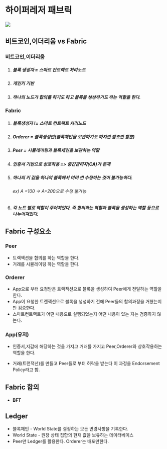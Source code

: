 # 하이퍼레저 패브릭



![](https://www.markany.com/kr/wp-content/uploads/2018/08/hyperledger2_function.png)

## 비트코인,이더리움 vs Fabric

### 비트코인,이더리움

1. ##### 블록 생성자 = 스마트 컨트랙트 처리노드

2. ##### 개인키 기반

3. ##### 하나의 노드가 합의를 하기도 하고 블록을 생성하기도 하는 역할을 한다.

### Fabric

1. ##### 블록생성자 != 스마트 컨트랙트 처리노드

2. ##### Orderer = 블록생성만(블록체인을 보관하기도 하지만 참조만 할뿐)

3. ##### Peer = 시뮬레이팅과 블록체인을 보관하는 역할

4. ##### 인증서 기반으로 상호작용 => 중간관리자(CA)가 존재

5. ##### 하나의 키 값을 하나의 블록에서 여러 번 수정하는 것이 불가능하다.

   ###### ex) A =100 -> A=200으로 수정 불가능

6. ##### 각 노드 별로 역할이 주어져있다. 즉 합의하는 역할과 블록을 생성하는 역할 등으로 나누어져있다.

## Fabric 구성요소

### Peer

- 트랙잭션을 합의를 하는 역할을 한다.
- 거래를 시뮬레이팅 하는 역할을 한다.

### Orderer

- App으로 부터 요청받은 트랙잭션으로 블록을 생성하여 Peer에게 전달하는 역할을 한다.
- App이 요청한 트랜잭션으로 블록을 생성하기 전에 Peer들의 합의과정을 거쳤는지만 검증한다.
- 스마트컨트랙트가 어떤 내용으로 실행되었는지 어떤 내용이 있는 지는 검증하지 않는다.

### App(유저)

- 인증서,지갑에 해당하는 것을 가지고 거래를 가지고 Peer,Orderer와 상호작용하는 역할을 한다.

- 거래(트랜잭션)를 만들고 Peer들로 부터 허락을 받는다 이 과정을 Endorsement Policy라고 함. 

  

## Fabric 합의

- #### BFT



## Ledger

- 블록체인 - World State를 결정하는 모든 변경사항을 기록한다.
- World State - 원장 상태 집합의 현재 값을 보유하는 데이터베이스
- Peer만 Ledger를 활용한다. Orderer는 배포만한다.







